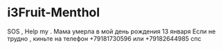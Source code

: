 # i3Fruit-Menthol
SOS , Help my .
Мама умерла в мой день рождения 13 января
Если не трудно , киньте на телефон +79181730596 или +79182644985 
спс
